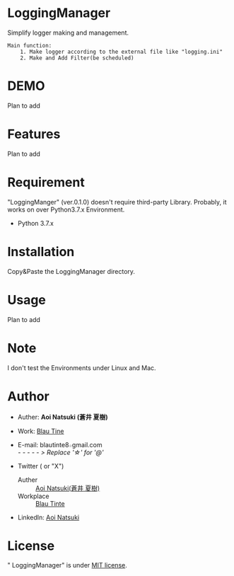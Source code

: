 # LoggingManager

Simplify logger making and management.

    Main function:
        1. Make logger according to the external file like "logging.ini"
        2. Make and Add Filter(be scheduled)


# DEMO
Plan to add
 
# Features
Plan to add

# Requirement
 
"LoggingManger" (ver.0.1.0) doesn't require third-party Library.
Probably, it works on over Python3.7.x Environment.

* Python 3.7.x
 
# Installation
Copy&Paste the LoggingManager directory.

# Usage
Plan to add
# Note
 
I don't test the Environments under Linux and Mac.
 
# Author

* Auther: **Aoi Natsuki (蒼井 夏樹)**
* Work: [Blau Tine](https://sites.google.com/view/blau-tinte)
* E-mail: blautinte8`☆`gmail.com  
_- - - - - > Replace '☆' for '@'_
        

* Twitter ( or "X")
    <dl>
    <dt>Auther</dt>
     <dd><a href="https://twitter.com/Aoi_NatsuSolar">Aoi Natsuki(蒼井 夏樹)</a></dd>
     <dt>Workplace</dt>
     <dd><a href="https://twitter.com/BlauTinte">Blau Tinte</a></dd>
    </dl> 
* LinkedIn: [Aoi Natsuki](https://www.linkedin.com/in/aoi-natsuki)
 
# License
" LoggingManager" is under [MIT license](https://opensource.org/license/mit).
  
  
  
  
  
  